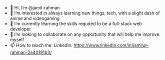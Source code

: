 - 👋 Hi, I’m @jamil-rahman
- 👀 I’m interested in always learning new things, tech, with a slight dash of anime and videogaming
- 🌱 I’m currently learning the skills required to be a full-stack web developer
- 💞️ I’m looking to collaborate on any opportunity that will help me improve myself
- 📫 How to reach me: LinkedIn: https://www.linkedin.com/in/jamilur-rahman-2a40191b3/

<!---
jamil-rahman/jamil-rahman is a ✨ special ✨ repository because its `README.md` (this file) appears on your GitHub profile.
You can click the Preview link to take a look at your changes.
--->

